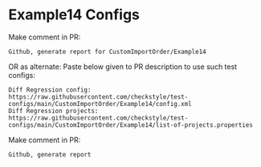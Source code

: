 # Example14 Configs
Make comment in PR:
```
Github, generate report for CustomImportOrder/Example14
```
OR as alternate:
Paste below given to PR description to use such test configs:
```
Diff Regression config: https://raw.githubusercontent.com/checkstyle/test-configs/main/CustomImportOrder/Example14/config.xml
Diff Regression projects: https://raw.githubusercontent.com/checkstyle/test-configs/main/CustomImportOrder/Example14/list-of-projects.properties
```
Make comment in PR:
```
Github, generate report
```
